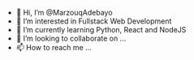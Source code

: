 - 👋 Hi, I’m @MarzouqAdebayo
- 👀 I’m interested in Fullstack Web Development
- 🌱 I’m currently learning Python, React and NodeJS
- 💞️ I’m looking to collaborate on ...
- 📫 How to reach me ...

<!---
MarzouqAdebayo/MarzouqAdebayo is a ✨ special ✨ repository because its `README.md` (this file) appears on your GitHub profile.
You can click the Preview link to take a look at your changes.
--->
